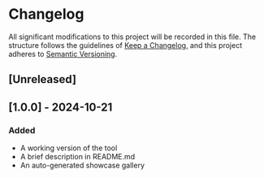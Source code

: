 # Changelog

All significant modifications to this project will be recorded in this file. The structure follows the guidelines of [Keep a Changelog](https://keepachangelog.com/en/1.1.0/), and this project adheres to [Semantic Versioning](https://semver.org/spec/v2.0.0.html).

## [Unreleased]



## [1.0.0] - 2024-10-21

### Added

- A working version of the tool
- A brief description in README.md
- An auto-generated showcase gallery

